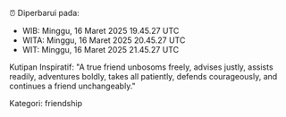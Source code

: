 ⏰ Diperbarui pada:
- WIB: Minggu, 16 Maret 2025 19.45.27 UTC
- WITA: Minggu, 16 Maret 2025 20.45.27 UTC
- WIT: Minggu, 16 Maret 2025 21.45.27 UTC

Kutipan Inspiratif:
"A true friend unbosoms freely, advises justly, assists readily, adventures boldly, takes all patiently, defends courageously, and continues a friend unchangeably."


Kategori: friendship

